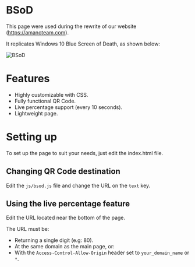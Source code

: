 # BSoD
This page were used during the rewrite of our website (https://amanoteam.com).

It replicates Windows 10 Blue Screen of Death, as shown below:

![BSoD](https://i.imgur.com/EHnRAWk.png)


# Features
 - Highly customizable with CSS.
 - Fully functional QR Code.
 - Live percentage support (every 10 seconds).
 - Lightweight page.

# Setting up
To set up the page to suit your needs, just edit the index.html file.

## Changing QR Code destination
Edit the `js/bsod.js` file and change the URL on the `text` key.

## Using the live percentage feature
Edit the URL located near the bottom of the page.

The URL must be:
 - Returning a single digit (e.g: 80).
 - At the same domain as the main page, or:
 - With the `Access-Control-Allow-Origin` header set to `your_domain_name` or `*`. 
